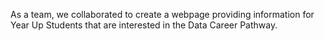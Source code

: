 As a team, we collaborated to create a webpage providing information for Year Up Students that are interested in the Data Career Pathway.
